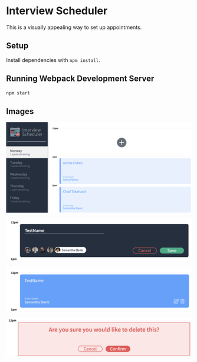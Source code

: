# Interview Scheduler

This is a visually appealing way to set up appointments. 

## Setup

Install dependencies with `npm install`.

## Running Webpack Development Server

```sh
npm start
```

## Images

!["Landing page"](https://raw.githubusercontent.com/suncraft/scheduler/master/docs/ss01.png)

!["Enter form"](https://raw.githubusercontent.com/suncraft/scheduler/master/docs/ss02.png)

!["Successfully added"](https://raw.githubusercontent.com/suncraft/scheduler/master/docs/ss03.png)

!["Confirm delete"](https://raw.githubusercontent.com/suncraft/scheduler/master/docs/ss04.png)